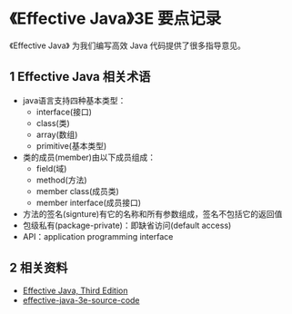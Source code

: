 # 《Effective Java》3E 要点记录

《Effective Java》 为我们编写高效 Java 代码提供了很多指导意见。

## 1 Effective Java 相关术语

- java语言支持四种基本类型：
  - interface(接口)
  - class(类)
  - array(数组)
  - primitive(基本类型)
- 类的成员(member)由以下成员组成：
  - field(域)
  - method(方法)
  - member class(成员类)
  - member interface(成员接口)
- 方法的签名(signture)有它的名称和所有参数组成，签名不包括它的返回值
- 包级私有(package-private)：即缺省访问(default access)
- API：application programming interface

## 2 相关资料

- [Effective Java, Third Edition](https://github.com/Ztiany/effective-java-3rd-chinese)
- [effective-java-3e-source-code](https://github.com/jbloch/effective-java-3e-source-code)
